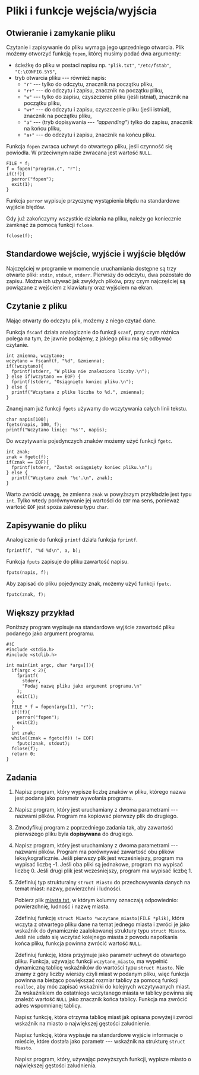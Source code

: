 Pliki i funkcje wejścia/wyjścia
=========================

Otwieranie i zamykanie pliku
-------------------------

Czytanie i zapisywanie do pliku
wymaga jego uprzedniego otwarcia.
Plik możemy otworzyć funkcją
`fopen`, której musimy podać dwa argumenty:

  * ścieżkę do pliku w postaci napisu
    np. `"plik.txt"`, `"/etc/fstab"`, `"C:\CONFIG.SYS"`,
  * tryb otwarcia pliku --- również napis:
    * `"r"` --- tylko do odczytu, znacznik na początku pliku,
    * `"r+"` --- do odczytu i zapisu,
      znacznik na początku pliku,
    * `"w"` --- tylko do zapisu,
      czyszczenie pliku (jeśli istniał),
      znacznik na początku pliku,
    * `"w+"` --- do odczytu i zapisu,
      czyszczenie pliku (jeśli istniał),
      znacznik na początku pliku,
    * `"a"` --- (tryb dopisywania ---  _"appending"_)
      tylko do zapisu,
      znacznik na końcu pliku,
    * `"a+"` ---
      do odczytu i zapisu,
      znacznik na końcu pliku.

Funkcja `fopen` zwraca uchwyt do otwartego pliku,
jeśli czynność się powiodła.
W przeciwnym razie zwracana jest wartość `NULL`.

    FILE * f;
    f = fopen("program.c", "r");
    if(!f){
      perror("fopen");
      exit(1);
    }

Funkcja `perror` wypisuje przyczynę wystąpienia błędu
na standardowe wyjście błędów.

Gdy już zakończymy wszystkie działania na pliku,
należy go koniecznie zamknąć za pomocą funkcji `fclose`.

    fclose(f);

Standardowe wejście, wyjście i wyjście błędów
-------------------------
Najczęściej w programie w momencie uruchamiania
dostępne są trzy otwarte pliki:
`stdin`, `stdout`, `stderr`.
Pierwszy do odczytu, dwa pozostałe do zapisu.
Można ich używać jak zwykłych plików,
przy czym najczęściej są powiązane
z wejściem z klawiatury
oraz wyjściem na ekran.

Czytanie z pliku
-------------------------
Mając otwarty do odczytu plik,
możemy z niego czytać dane.

Funkcja `fscanf` działa analogicznie
do funkcji `scanf`, przy czym różnica
polega na tym, że jawnie podajemy,
z jakiego pliku ma się odbywać czytanie.

    int zmienna, wczytano;
    wczytano = fscanf(f, "%d", &zmienna);
    if(!wczytano){
      fprintf(stderr, "W pliku nie znaleziono liczby.\n");
    } else if(wczytano == EOF) {
      fprintf(stderr, "Osiągnięto koniec pliku.\n");
    } else {
      printf("Wczytana z pliku liczba to %d.", zmienna);
    }

Znanej nam już funkcji `fgets` używamy
do wczytywania całych linii tekstu.

    char napis[100];
    fgets(napis, 100, f);
    printf("Wczytano linię: '%s'", napis);

Do wczytywania pojedynczych znaków
możemy użyć funkcji `fgetc`.

    int znak;
    znak = fgetc(f);
    if(znak == EOF){
      fprintf(stderr, "Został osiągnięty koniec pliku.\n");
    } else {
      printf("Wczytano znak '%c'.\n", znak);
    }

Warto zwrócić uwagę, że zmienna `znak` w powyższym
przykładzie jest typu `int`.
Tylko wtedy porównywanie jej wartości do `EOF` ma sens,
ponieważ wartość `EOF` jest spoza zakresu typu `char`.

Zapisywanie do pliku
-------------------------

Analogicznie do funkcji `printf`
działa funkcja `fprintf`.

    fprintf(f, "%d %d\n", a, b);

Funkcja `fputs` zapisuje do pliku
zawartość napisu.

    fputs(napis, f);

Aby zapisać do pliku pojedynczy znak,
możemy użyć funkcji `fputc`.

    fputc(znak, f);

Większy przykład
-------------------------
Poniższy program wypisuje na standardowe
wyjście zawartość pliku podanego
jako argument programu.

    #!C
    #include <stdio.h>
    #include <stdlib.h>

    int main(int argc, char *argv[]){
      if(argc < 2){
        fprintf(
          stderr,
          "Podaj nazwę pliku jako argument programu.\n"
        );
        exit(1);
      }
      FILE * f = fopen(argv[1], "r");
      if(!f){
        perror("fopen");
        exit(2);
      }
      int znak;
      while((znak = fgetc(f)) != EOF)
        fputc(znak, stdout);
      fclose(f);
      return 0;
    }

Zadania
-------------------------

1.  Napisz program, który wypisze
    liczbę znaków w pliku,
    którego nazwa jest podana jako
    parametr wywołania programu.

2.  Napisz program, który jest uruchamiany
    z dwoma parametrami --- nazwami plików.
    Program ma kopiować pierwszy plik do drugiego.

3.  Zmodyfikuj program z poprzedniego zadania tak,
    aby zawartość pierwszego pliku
    była **dopisywana** do drugiego.

4.  Napisz program, który jest uruchamiany
    z dwoma parametrami --- nazwami plików.
    Program ma porównywać zawartość
    obu plików leksykograficznie.
    Jeśli pierwszy plik jest wcześniejszy,
    program ma wypisać liczbę -1.
    Jeśli oba pliki są jednakowe,
    program ma wypisać liczbę 0.
    Jeśli drugi plik jest wcześniejszy,
    program ma wypisać liczbę 1.

5.  Zdefiniuj typ strukturalny `struct Miasto`
    do przechowywania danych na temat miast:
    nazwy, powierzchni i ludności.

    Pobierz plik [miasta.txt](../res/miasta.txt),
    w którym kolumny oznaczają odpowiednio:
    powierzchnię, ludność i nazwę miasta.

    Zdefiniuj funkcję `struct Miasto *wczytane_miasto(FILE *plik)`,
    która wczyta z otwartego pliku
    dane na temat jednego miasta
    i zwróci je jako wskaźnik do dynamicznie
    zaalokowanej struktury typu `struct Miasto`.
    Jeśli nie udało się wczytać kolejnego miasta
    z powodu napotkania końca pliku,
    funkcja powinna zwrócić wartość `NULL`.

    Zdefiniuj funkcję, która przyjmuje
    jako parametr uchwyt do otwartego pliku.
    Funkcja, używając funkcji
    `wczytane_miasto`, ma wypełnić dynamiczną
    tablicę wskaźników do wartości typu `struct Miasto`.
    Nie znamy z góry liczby wierszy czyli miast
    w podanym pliku, więc funkcja powinna
    na bieżąco powiększać rozmiar tablicy za pomocą
    funkcji `realloc`, aby móc zapisać
    wskaźniki do kolejnych wczytywanych miast.
    Za wskaźnikiem do ostatniego wczytanego
    miasta w tablicy powinna się znaleźć
    wartość `NULL` jako znacznik końca tablicy.
    Funkcja ma zwrócić adres wspomnianej tablicy.

    Napisz funkcję, która otrzyma tablicę miast jak
    opisana powyżej i zwróci wskaźnik
    na miasto o największej gęstości zaludnienie.

    Napisz funkcję, która wypisuje na standardowe wyjście
    informacje o mieście, które dostała jako parametr
    --- wskaźnik na strukturę `struct Miasto`.

    Napisz program, który, używając powyższych funkcji,
    wypisze miasto o największej gęstości zaludnienia.
